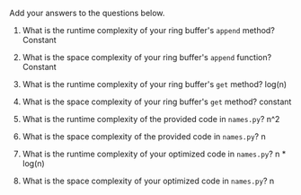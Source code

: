 Add your answers to the questions below.

1. What is the runtime complexity of your ring buffer's `append` method?
    Constant
2. What is the space complexity of your ring buffer's `append` function?
    Constant
3. What is the runtime complexity of your ring buffer's `get` method?
    log(n)
4. What is the space complexity of your ring buffer's `get` method?
    constant


5. What is the runtime complexity of the provided code in `names.py`?
    n^2
6. What is the space complexity of the provided code in `names.py`?
    n
7. What is the runtime complexity of your optimized code in `names.py`?
    n * log(n)
8. What is the space complexity of your optimized code in `names.py`?
    n